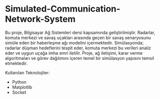 # Simulated-Communication-Network-System
Bu proje, Bilgisayar Ağ Sistemleri dersi kapsamında geliştirilmiştir. Radarlar, komuta merkezi ve savaş uçakları arasında geçen bir savaş senaryosunu simüle eden bir haberleşme ağı modelini içermektedir. Simülasyonda; radarlar düşman hedeflerini tespit eder, komuta merkezi bu verileri analiz eder ve uygun uçağa imha emri iletilir. Proje, ağ iletişimi, karar verme algoritmaları ve görev dağılımını içeren temel bir simülasyon yapısını temsil etmektedir.

Kullanılan Teknolojiler:
- Python
- Matplotlib
- Socket
